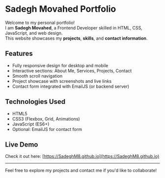 # Sadegh Movahed Portfolio

Welcome to my personal portfolio!  
I am **Sadegh Movahed**, a Frontend Developer skilled in HTML, CSS, JavaScript, and web design.  
This website showcases my **projects**, **skills**, and **contact information**.

## Features

- Fully responsive design for desktop and mobile
- Interactive sections: About Me, Services, Projects, Contact
- Smooth scroll navigation
- Project showcase with screenshots and live links
- Contact form integrated with EmailJS (or backend server)

## Technologies Used

- HTML5
- CSS3 (Flexbox, Grid, Animations)
- JavaScript (ES6+)
- Optional: EmailJS for contact form

## Live Demo

Check it out here: [https://SadeghM8.github.io](https://SadeghM8.github.io)

---

Feel free to explore my projects and contact me if you'd like to collaborate!
